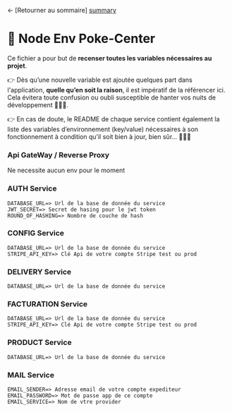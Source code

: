 ← [Retourner au sommaire] [summary]

# 🏥 Node Env Poke-Center

Ce fichier a pour but de **recenser toutes les variables nécessaires au projet**.

👉 Dès qu’une nouvelle variable est ajoutée quelques part dans l'application, **quelle qu’en soit la raison**, il est impératif de la référencer ici.  
Cela évitera toute confusion ou oubli susceptible de hanter vos nuits de développement 🧛🏻‍♂️.

👉 En cas de doute, le README de chaque service contient également la liste des variables d’environnement (key/value) nécessaires à son fonctionnement à condition qu’il soit bien à jour, bien sûr... 👨🏻‍🎨

### Api GateWay / Reverse Proxy

Ne necessite aucun env pour le moment

### AUTH Service

```dotenv
DATABASE_URL=> Url de la base de donnée du service
JWT_SECRET=> Secret de hasing pour le jwt token
ROUND_OF_HASHING=> Nombre de couche de hash
```

### CONFIG Service

```dotenv
DATABASE_URL=> Url de la base de donnée du service
STRIPE_API_KEY=> Clé Api de votre compte Stripe test ou prod
```

### DELIVERY Service

```dotenv
DATABASE_URL=> Url de la base de donnée du service
```

### FACTURATION Service

```dotenv
DATABASE_URL=> Url de la base de donnée du service
STRIPE_API_KEY=> Clé Api de votre compte Stripe test ou prod
```

### PRODUCT Service

```dotenv
DATABASE_URL=> Url de la base de donnée du service
```

### MAIL Service

```dotenv
EMAIL_SENDER=> Adresse email de votre compte expediteur
EMAIL_PASSWORD=> Mot de passe app de ce compte
EMAIL_SERVICE=> Nom de vtre provider 
```

[summary]: ../../../README.md
